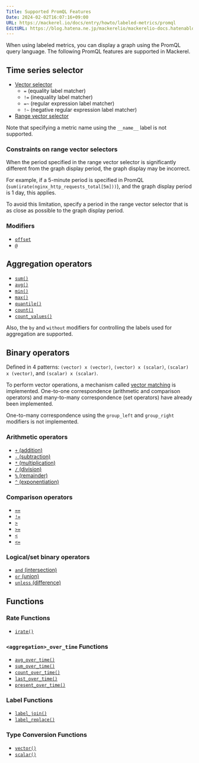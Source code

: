 ```yaml
---
Title: Supported PromQL Features
Date: 2024-02-02T16:07:16+09:00
URL: https://mackerel.io/docs/entry/howto/labeled-metrics/promql
EditURL: https://blog.hatena.ne.jp/mackerelio/mackerelio-docs.hatenablog.mackerel.io/atom/entry/6801883189090642183
---
```


When using labeled metrics, you can display a graph using the PromQL query language. The following PromQL features are supported in Mackerel.

## Time series selector

- [Vector selector](https://prometheus.io/docs/prometheus/latest/querying/basics/#instant-vector-selectors)
  - `=` (equality label matcher)
  - `!=` (inequality label matcher)
  - `=~` (regular expression label matcher)
  - `!~` (negative regular expression label matcher)
- [Range vector selector](https://prometheus.io/docs/prometheus/latest/querying/basics/#range-vector-selectors)

Note that specifying a metric name using the `__name__` label is not supported.

### Constraints on range vector selectors

When the period specified in the range vector selector is significantly different from the graph display period, the graph display may be incorrect.

For example, if a 5-minute period is specified in PromQL (`sum(irate(nginx_http_requests_total[5m]))`), and the graph display period is 1 day, this applies.

To avoid this limitation, specify a period in the range vector selector that is as close as possible to the graph display period.

### Modifiers

- [`offset`](https://prometheus.io/docs/prometheus/latest/querying/basics/#offset-modifier)
- [`@`](https://prometheus.io/docs/prometheus/latest/querying/basics/#modifier)

## Aggregation operators

- [`sum()`](https://prometheus.io/docs/prometheus/latest/querying/operators/#aggregation-operators)
- [`avg()`](https://prometheus.io/docs/prometheus/latest/querying/operators/#aggregation-operators)
- [`min()`](https://prometheus.io/docs/prometheus/latest/querying/operators/#aggregation-operators)
- [`max()`](https://prometheus.io/docs/prometheus/latest/querying/operators/#aggregation-operators)
- [`quantile()`](https://prometheus.io/docs/prometheus/latest/querying/operators/#aggregation-operators)
- [`count()`](https://prometheus.io/docs/prometheus/latest/querying/operators/#aggregation-operators)
- [`count_values()`](https://prometheus.io/docs/prometheus/latest/querying/operators/#aggregation-operators)

Also, the `by` and `without` modifiers for controlling the labels used for aggregation are supported.

## Binary operators

Defined in 4 patterns: `(vector) x (vector)`, `(vector) x (scalar)`, `(scalar) x (vector)`, and `(scalar) x (scalar)`.

To perform vector operations, a mechanism called [vector matching](https://prometheus.io/docs/prometheus/latest/querying/operators/#vector-matching) is implemented. One-to-one correspondence (arithmetic and comparison operators) and many-to-many correspondence (set operators) have already been implemented.

One-to-many correspondence using the `group_left` and `group_right` modifiers is not implemented.

### Arithmetic operators

- [`+` (addition)](https://prometheus.io/docs/prometheus/latest/querying/operators/#arithmetic-binary-operators)
- [`-` (subtraction)](https://prometheus.io/docs/prometheus/latest/querying/operators/#arithmetic-binary-operators)
- [`*` (multiplication)](https://prometheus.io/docs/prometheus/latest/querying/operators/#arithmetic-binary-operators)
- [`/` (division)](https://prometheus.io/docs/prometheus/latest/querying/operators/#arithmetic-binary-operators)
- [`%` (remainder)](https://prometheus.io/docs/prometheus/latest/querying/operators/#arithmetic-binary-operators)
- [`^` (exponentiation)](https://prometheus.io/docs/prometheus/latest/querying/operators/#arithmetic-binary-operators)

### Comparison operators

- [`==`](https://prometheus.io/docs/prometheus/latest/querying/operators/#comparison-binary-operators)
- [`!=`](https://prometheus.io/docs/prometheus/latest/querying/operators/#comparison-binary-operators)
- [`>`](https://prometheus.io/docs/prometheus/latest/querying/operators/#comparison-binary-operators)
- [`>=`](https://prometheus.io/docs/prometheus/latest/querying/operators/#comparison-binary-operators)
- [`<`](https://prometheus.io/docs/prometheus/latest/querying/operators/#comparison-binary-operators)
- [`<=`](https://prometheus.io/docs/prometheus/latest/querying/operators/#comparison-binary-operators)

### Logical/set binary operators

- [`and` (intersection)](https://prometheus.io/docs/prometheus/latest/querying/operators/#logical-set-binary-operators)
- [`or` (union)](https://prometheus.io/docs/prometheus/latest/querying/operators/#logical-set-binary-operators)
- [`unless` (difference)](https://prometheus.io/docs/prometheus/latest/querying/operators/#logical-set-binary-operators)

## Functions

### Rate Functions

- [`irate()`](https://prometheus.io/docs/prometheus/latest/querying/functions/#irate)

### `<aggregation>_over_time` Functions

- [`avg_over_time()`](https://prometheus.io/docs/prometheus/latest/querying/functions/#aggregation_over_time)
- [`sum_over_time()`](https://prometheus.io/docs/prometheus/latest/querying/functions/#aggregation_over_time)
- [`count_over_time()`](https://prometheus.io/docs/prometheus/latest/querying/functions/#aggregation_over_time)
- [`last_over_time()`](https://prometheus.io/docs/prometheus/latest/querying/functions/#aggregation_over_time)
- [`present_over_time()`](https://prometheus.io/docs/prometheus/latest/querying/functions/#aggregation_over_time)

### Label Functions

- [`label_join()`](https://prometheus.io/docs/prometheus/latest/querying/functions/#label_join)
- [`label_replace()`](https://prometheus.io/docs/prometheus/latest/querying/functions/#label_replace)

### Type Conversion Functions

- [`vector()`](https://prometheus.io/docs/prometheus/latest/querying/functions/#vector)
- [`scalar()`](https://prometheus.io/docs/prometheus/latest/querying/functions/#scalar)
